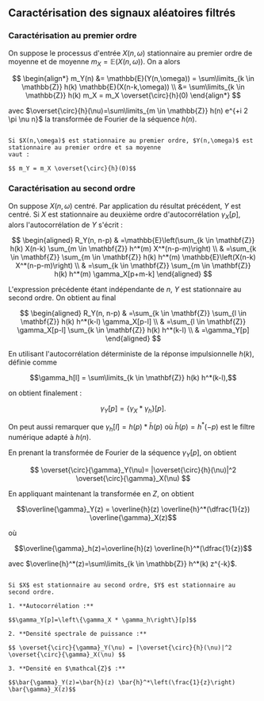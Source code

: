 ## Caractérisation des signaux aléatoires filtrés

### Caractérisation au premier ordre

On suppose le processus d'entrée $X(n,\omega)$ stationnaire au premier ordre de moyenne et de moyenne $m_X=\mathbb{E}(X(n,\omega))$. On a alors

$$
\begin{align*}
m_Y(n) &= \mathbb{E}(Y(n,\omega)) = \sum\limits_{k \in \mathbb{Z}} h(k)
\mathbb{E}(X(n-k,\omega)) \\ &=
\sum\limits_{k \in \mathbb{Z}} h(k) m_X = m_X \overset{\circ}{h}(0)
\end{align*}
$$

avec  $\overset{\circ}{h}(\nu)=\sum\limits_{m \in \mathbb{Z}} h(n) e^{+i 2 \pi \nu n}$ la transformée de Fourier de la séquence $h(n)$.

```{prf:property} Caractérisation au premier ordre

Si $X(n,\omega)$ est stationnaire au premier ordre, $Y(n,\omega)$ est stationnaire au premier ordre et sa moyenne
vaut :

$$ m_Y = m_X \overset{\circ}{h}(0)$$
```

### Caractérisation au second ordre

On suppose $X(n,\omega)$ centré. Par application du résultat précédent, $Y$ est centré. Si $X$ est stationnaire au deuxième
ordre d'autocorrélation $\gamma_X[p]$, alors l'autocorrélation de $Y$ s'écrit :

$$
\begin{aligned}
R_Y(n, n-p) & =\mathbb{E}\left(\sum_{k \in \mathbf{Z}} h(k) X(n-k) \sum_{m \in \mathbf{Z}} h^*(m) X^*(n-p-m)\right) \\
& =\sum_{k \in \mathbf{Z}} \sum_{m \in \mathbf{Z}} h(k) h^*(m) \mathbb{E}\left(X(n-k) X^*(n-p-m)\right) \\
& =\sum_{k \in \mathbf{Z}} \sum_{m \in \mathbf{Z}} h(k) h^*(m) \gamma_X[p+m-k]
\end{aligned}
$$

L'expression précédente étant indépendante de $n$, $Y$ est stationnaire au second ordre. On obtient au final

$$
\begin{aligned}
R_Y(n, n-p) & =\sum_{k \in \mathbf{Z}} \sum_{l \in \mathbf{Z}} h(k) h^*(k-l) \gamma_X[p-l] \\
& =\sum_{l \in \mathbf{Z}} \gamma_X[p-l] \sum_{k \in \mathbf{Z}} h(k) h^*(k-l) \\
& =\gamma_Y[p]
\end{aligned}
$$

En utilisant l'autocorrélation déterministe de la réponse impulsionnelle $h(k)$, définie comme 

$$\gamma_h[l] = \sum\limits_{k \in \mathbf{Z}} h(k) h^*(k-l),$$ 

on obtient finalement :

$$ \gamma_Y[p] = \{\gamma_X * \gamma_h\}[p].$$

On peut aussi remarquer que $\gamma_h[l]=h(p)*\check{h}(p)$ où $\check{h}(p)=h^*(-p)$ est le filtre numérique adapté à $h(n)$.


En prenant la transformée de Fourier de la séquence $\gamma_Y[p]$, on obtient

$$ \overset{\circ}{\gamma}_Y(\nu)= |\overset{\circ}{h}(\nu)|^2 \overset{\circ}{\gamma}_X(\nu) $$

En appliquant maintenant la transformée en $Z$, on obtient

$$\overline{\gamma}_Y(z) = \overline{h}(z) \overline{h}^*(\dfrac{1}{z}) \overline{\gamma}_X(z)$$

où 

$$\overline{\gamma}_h(z)=\overline{h}(z) \overline{h}^*(\dfrac{1}{z})$$

avec $\overline{h}^*(z)=\sum\limits_{k \in \mathbb{Z}} h^*(k) z^{-k}$. 

```{prf:property} Caractérisation au second ordre

Si $X$ est stationnaire au second ordre, $Y$ est stationnaire au second ordre.

1. **Autocorrélation :**

$$\gamma_Y[p]=\left\{\gamma_X * \gamma_h\right\}[p]$$

2. **Densité spectrale de puissance :**

$$ \overset{\circ}{\gamma}_Y(\nu) = |\overset{\circ}{h}(\nu)|^2 \overset{\circ}{\gamma}_X(\nu) $$

3. **Densité en $\mathcal{Z}$ :**

$$\bar{\gamma}_Y(z)=\bar{h}(z) \bar{h}^*\left(\frac{1}{z}\right) \bar{\gamma}_X(z)$$

```